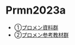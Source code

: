 # Prmn2023a

- ①[プロメン資料群](https://github.com/kiryu-3/Prmn2023)
- ②[プロメン参考教材群](https://scrapbox.io/Prmn2023/%E3%83%97%E3%83%AD%E3%83%A1%E3%83%B32023)
